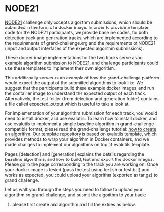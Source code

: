 # NODE21

[NODE21](https://node21.grand-challenge.org/) challenge only accepts algorithm submissions, which should be submitted in the form of a docker image. In order to provide a template code for the NODE21 participants, we provide baseline codes, for both detection track and generation tracks, which are implemented according to the requirements of grand-challenge.org and the requirements of NODE21 (input and output interfaces of the expected algorithm submissions).

These docker image implementations for the two tracks serve as an example algorithm submission to [NODE21](https://node21.grand-challenge.org/), and challenge participants could use these templates to implement their own algorithm. 

This additionally serves as an example of how the grand-challenge platform would expect the output of the submitted algorithms to look like. We suggest that the participants build these example docker images, and run the container image to understand the expected output of each track. Alternatively, the test folder (from detection and generation folder) contains a file called expected_output which is useful to take a look at.

For implementation of your algorithm submission for each track, you would need to install docker, and use evalutils. To learn how to install docker, and use evalutils to implement a simple baseline algorithm in grand-challenge compatible format, please read the grand-challenge tutorial: [how to create an algorithm](https://grand-challenge.org/). Our template repository is based on evalutils template, which provides methods to wrap your algorithm in Docker containers, and we made changes to implement our algorithms on top of evalutils template. 

Pages [detection] and [generation] explains the details regarding the baseline algorithms, and how to build, test and export the docker images. Please go to the page corresponding to the track you are working on. Once your docker image is tested (pass the test using test.sh or test.bat) and works as expected, you could upload your algorithm (exported as tar.gz) to grand challenge. 

Let us walk you through the steps you need to follow to upload your algorithm on grand-challenge, and submit the algorithm to your track:

1. please first create and algorithm and fill the extries as below.


